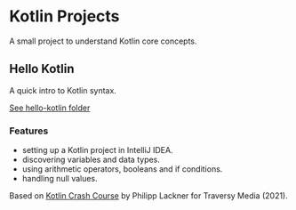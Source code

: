 # Kotlin Projects

A small project to understand Kotlin core concepts.

## Hello Kotlin

A quick intro to Kotlin syntax.

[See hello-kotlin folder](https://github.com/solygambas/kotlin-projects/tree/master/hello-kotlin)

### Features

- setting up a Kotlin project in IntelliJ IDEA.
- discovering variables and data types.
- using arithmetic operators, booleans and if conditions.
- handling null values.

Based on [Kotlin Crash Course](https://www.youtube.com/watch?v=5flXf8nuq60) by Philipp Lackner for Traversy Media (2021).
